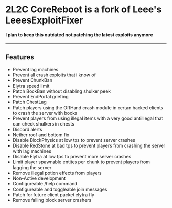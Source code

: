 # 2L2C CoreReboot is a fork of Leee's LeeesExploitFixer

#### I plan to keep this outdated not patching the latest exploits anymore
___

## Features

* Prevent lag machines 
* Prevent all crash exploits that i know of
* Prevent ChunkBan
* Elytra speed limit
* Patch BookBan without disabling shulker peek
* Prevent EndPortal griefing
* Patch ChestLag
* Patch players using the OffHand crash module in certan hacked clients to crash the server with books
* Prevent players from using illegal items with a very good antiillegal that can check shulkers in chests
* Discord alerts
* Nether roof and bottom fix
* Disable BlockPhysics at low tps to prevent server crashes
* Disable RedStone at bad tps to prevent players from crashing the server with lag machines
* Disable Elytra at low tps to prevent more server crashes
* Limit player spawnable entites per chunk to prevent players from lagging the server
* Remove illegal potion effects from players
* Non-Active development
* Configureable /help command
* Configureable and toggleable join messages
* Patch for future client packet elytra fly
* Remove falling block server crashers

